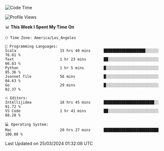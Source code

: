<!--START_SECTION:waka-->
![Code Time](http://img.shields.io/badge/Code%20Time-902%20hrs%202%20mins-blue)

![Profile Views](http://img.shields.io/badge/Profile%20Views-22-blue)

📊 **This Week I Spent My Time On** 

```text
🕑︎ Time Zone: America/Los_Angeles

💬 Programming Languages: 
Scala                    15 hrs 40 mins      ███████████████████░░░░░░   76.61 % 
Text                     1 hr 23 mins        ██░░░░░░░░░░░░░░░░░░░░░░░   06.83 % 
Python                   1 hr 5 mins         █░░░░░░░░░░░░░░░░░░░░░░░░   05.36 % 
Jsonnet file             56 mins             █░░░░░░░░░░░░░░░░░░░░░░░░   04.63 % 
Go                       29 mins             █░░░░░░░░░░░░░░░░░░░░░░░░   02.37 % 

🔥 Editors: 
Intellijidea             18 hrs 45 mins      ███████████████████████░░   91.72 % 
VS Code                  1 hr 41 mins        ██░░░░░░░░░░░░░░░░░░░░░░░   08.28 % 

💻 Operating System: 
Mac                      20 hrs 27 mins      █████████████████████████   100.00 % 
```


 Last Updated on 25/03/2024 01:32:08 UTC
<!--END_SECTION:waka-->
